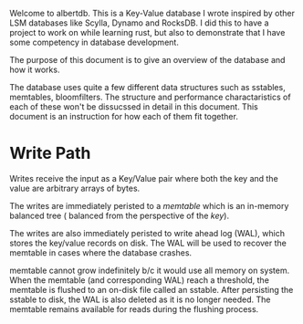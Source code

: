 Welcome to albertdb.
This is a Key-Value database I wrote inspired by other LSM databases like Scylla, Dynamo and RocksDB.
I did this to have a project to work on while learning rust, 
    but also to demonstrate that I have some competency in database development.

The purpose of this document is to give an overview of the database and how it works.

The database uses quite a few different data structures such as sstables, memtables, bloomfilters.
The structure and performance charactaristics of each of these won't be dissucssed in detail
  in this document.
This document is an instruction for how each of them fit together.

# Write Path

Writes receive the input as a Key/Value pair where both the key and the value are arbitrary
    arrays of bytes.

The writes are immediately peristed to a _memtable_ which is an in-memory balanced tree (
    balanced from the perspective of the _key_).
<!-- TODO insert a picture of a tree  that is balanced by key-->

The writes are also immediately peristed to write ahead log (WAL),
    which stores the key/value records on disk.
The WAL will be used to recover the memtable in cases where the database crashes.

memtable cannot grow indefinitely b/c it would use all memory on system.
When the memtable (and corresponding WAL) reach a threshold,
    the memtable is flushed to an on-disk file called an sstable.
After persisting the sstable to disk,
    the WAL is also deleted as it is no longer needed.
The memtable remains available for reads during the flushing process.

